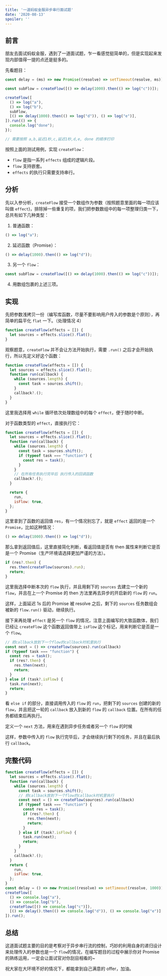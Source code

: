 ```yaml
---
title: '一道蚂蚁金服异步串行面试题'
date: '2020-08-13'
spoiler: ''
---
```


  ## 前言

朋友去面试蚂蚁金服，遇到了一道面试题，乍一看感觉挺简单的，但是实现起来发现内部值得一提的点还是挺多的。

先看题目：

```jsx
const delay = (ms) => new Promise((resolve) => setTimeout(resolve, ms));

const subFlow = createFlow([() => delay(1000).then(() => log("c"))]);

createFlow([
  () => log("a"),
  () => log("b"),
  subFlow,
  [() => delay(1000).then(() => log("d")), () => log("e")],
]).run(() => {
  console.log("done");
});

// 需要按照 a,b,延迟1秒,c,延迟1秒,d,e, done 的顺序打印
```

按照上面的测试用例，实现 `createFlow`：

- `flow` 是指一系列 `effects` 组成的逻辑片段。
- `flow` 支持嵌套。
- `effects` 的执行只需要支持串行。

## 分析

先以入参分析，`createFlow` 接受一个数组作为参数（按照题意里面的每一项应该叫做 `effect`)，排除掉一些重复的项，我们把参数数组中的每一项整理归类一下，总共有如下几种类型：

1. 普通函数：

```jsx
() => log("a");
```

2. 延迟函数（Promise）：

```jsx
() => delay(1000).then(() => log("d"));
```

3. 另一个 `flow`：

```jsx
const subFlow = createFlow([() => delay(1000).then(() => log("c"))]);
```

4. 用数组包裹的上述三项。

## 实现

先把参数浅拷贝一份（编写库函数，尽量不要影响用户传入的参数是个原则），再简单的扁平化 `flat` 一下。（处理情况 4）

```jsx
function createFlow(effects = []) {
  let sources = effects.slice().flat();
}
```

观察题意，`createFlow` 并不会让方法开始执行，需要 `.run()` 之后才会开始执行，所以先定义好这个函数：

```jsx
function createFlow(effects = []) {
  let sources = effects.slice().flat();
  function run(callback) {
    while (sources.length) {
      const task = sources.shift();
    }
    callback?.();
  }
}
```

这里我选择用 `while` 循环依次处理数组中的每个 `effect`，便于随时中断。

对于函数类型的 `effect`，直接执行它：

```jsx
function createFlow(effects = []) {
  let sources = effects.slice().flat();
  function run(callback) {
    while (sources.length) {
      const task = sources.shift();
      if (typeof task === "function") {
        const res = task();
      }
    }
    // 在所有任务执行完毕后 执行传入的回调函数
    callback?.();
  }

  return {
    run,
    isFlow: true,
  };
}
```

这里拿到了函数的返回值 `res`，有一个情况别忘了，就是 `effect` 返回的是一个 `Promise`，比如这种情况：

```jsx
() => delay(1000).then(() => log("d"));
```

那么拿到返回值后，这里直接简化判断，看返回值是否有 then 属性来判断它是否是一个 Promise（生产环境请选择更加严谨的方法）。

```jsx
if (res?.then) {
  res.then(createFlow(sources).run);
  return;
}
```

这里我选择中断本次的 `flow` 执行，并且用剩下的 `sources` 去建立一个新的 `flow`，并且在上一个 Promise 的 then 方法里再去异步的开启新的 `flow` 的 `run`。

这样，上面延迟 1s 后的 Promise 被 resolve 之后，剩下的 `sources` 任务数组会被新的 `flow.run()` 驱动，继续执行。

接下来再处理 `effect` 是另一个 `flow` 的情况，注意上面编写的大致函数体，我们已经让 `createFlow` 这个函数返回值带上 `isFlow` 这个标记，用来判断它是否是一个 `flow`。

```jsx
// 把callback放到下一个flow的callback时机里执行
const next = () => createFlow(sources).run(callback)
if (typeof task === "function") {
  const res = task();
  if (res?.then) {
    res.then(next);
    return;
  }
} else if (task?.isFlow) {
  task.run(next);
  return;
}
```

看 `else if` 的部分，直接调用传入的 `flow` 的 `run`，把剩下的 `sources` 创建的新的 `flow`，并且把这一轮的 `callback` 放入到新的 `flow` 的 `callback` 位置。在所有的任务都结束后再执行。

定义一个 `next` 方法，用来在遇到异步任务或者另一个 `flow` 的时候

这样，参数中传入的 `flow` 执行完毕后，才会继续执行剩下的任务，并且在最后执行 `callback`。

## 完整代码

```jsx
function createFlow(effects = []) {
  let sources = effects.slice().flat();
  function run(callback) {
    while (sources.length) {
      const task = sources.shift();
      // 把callback放到下一个flow的callback时机里执行
      const next = () => createFlow(sources).run(callback)
      if (typeof task === "function") {
        const res = task();
        if (res?.then) {
          res.then(next);
          return;
        }
      } else if (task?.isFlow) {
        task.run(next);
        return;
      }
    }
    callback?.();
  }
  return {
    run,
    isFlow: true,
  };
}
const delay = () => new Promise((resolve) => setTimeout(resolve, 1000));
createFlow([
  () => console.log("a"),
  () => console.log("b"),
  createFlow([() => console.log("c")]),
  [() => delay().then(() => console.log("d")), () => console.log("e")],
]).run();
```

## 总结

这道面试题主要的目的是考察对于异步串行流的控制，巧妙的利用自身的递归设计来处理传入的参数也是一个 `flow`的情况，在编写题目的过程中展示你对 Promise 的熟练运用，一定会让面试官对你刮目相看的~

祝大家在大环境不好的情况下，都能拿到自己满意的 offer，加油。

  